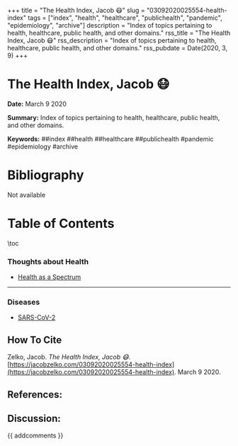 +++
title = "The Health Index, Jacob :mask:"
slug = "03092020025554-health-index"
tags = ["index", "health", "healthcare", "publichealth", "pandemic", "epidemiology", "archive"]
description = "Index of topics pertaining to health, healthcare, public health, and other domains."
rss_title = "The Health Index, Jacob :mask:"
rss_description = "Index of topics pertaining to health, healthcare, public health, and other domains."
rss_pubdate = Date(2020, 3, 9)
+++



The Health Index, Jacob :mask:
=========

**Date:** March 9 2020

**Summary:** Index of topics pertaining to health, healthcare, public health, and other domains.

**Keywords:** ##index ##health ##healthcare ##publichealth #pandemic #epidemiology #archive

Bibliography
==========

Not available

Table of Contents
=========

\toc

### Thoughts about Health

  * [Health as a Spectrum](03092020022148-health-spectrum)

---

### Diseases

  * [SARS-CoV-2](03102020051547-sars-cov-2)
## How To Cite

 Zelko, Jacob. _The Health Index, Jacob :mask:_. [https://jacobzelko.com/03092020025554-health-index](https://jacobzelko.com/03092020025554-health-index). March 9 2020.
## References:
## Discussion: 

{{ addcomments }}
